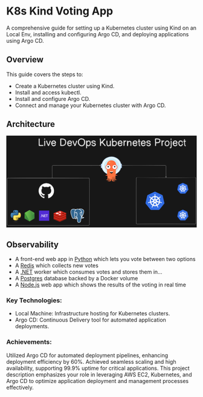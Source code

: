 # K8s Kind Voting App

A comprehensive guide for setting up a Kubernetes cluster using Kind on an Local Env, installing and configuring Argo CD, and deploying applications using Argo CD.

## Overview

This guide covers the steps to:
- Create a Kubernetes cluster using Kind.
- Install and access kubectl.
- Install and configure Argo CD.
- Connect and manage your Kubernetes cluster with Argo CD.


## Architecture

![Architecture diagram](k8s-kind-voting-app.png)

## Observability

* A front-end web app in [Python](/vote) which lets you vote between two options
* A [Redis](https://hub.docker.com/_/redis/) which collects new votes
* A [.NET](/worker/) worker which consumes votes and stores them in…
* A [Postgres](https://hub.docker.com/_/postgres/) database backed by a Docker volume
* A [Node.js](/result) web app which shows the results of the voting in real time

### Key Technologies:

* Local Machine: Infrastructure hosting for Kubernetes clusters.
* Argo CD: Continuous Delivery tool for automated application deployments.

### Achievements:

Utilized Argo CD for automated deployment pipelines, enhancing deployment efficiency by 60%.
Achieved seamless scaling and high availability, supporting 99.9% uptime for critical applications.
This project description emphasizes your role in leveraging AWS EC2, Kubernetes, and Argo CD to optimize application deployment and management processes effectively.

